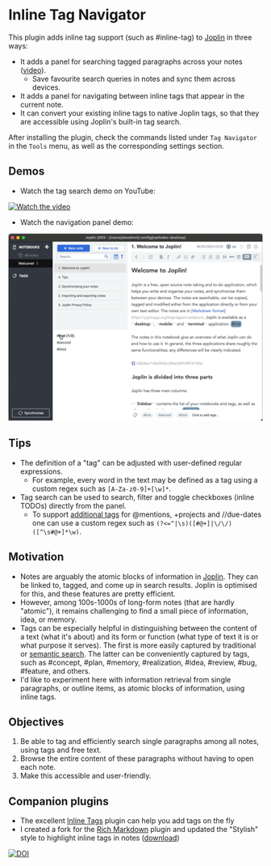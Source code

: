 # Inline Tag Navigator

This plugin adds inline tag support (such as #inline-tag) to [Joplin](https://joplinapp.org) in three ways:

- It adds a panel for searching tagged paragraphs across your notes ([video](https://www.youtube.com/watch?v=im0zjQFoXb0)).
    - Save favourite search queries in notes and sync them across devices.
- It adds a panel for navigating between inline tags that appear in the current note.
- It can convert your existing inline tags to native Joplin tags, so that they are accessible using Joplin's built-in tag search.

After installing the plugin, check the commands listed under `Tag Navigator` in the `Tools` menu, as well as the corresponding settings section.

## Demos

- Watch the tag search demo on YouTube:

[![Watch the video](https://img.youtube.com/vi/im0zjQFoXb0/hqdefault.jpg)](https://www.youtube.com/watch?v=im0zjQFoXb0)

- Watch the navigation panel demo:

![tag-navigator demo](img/tag-navigator.gif)

## Tips

- The definition of a "tag" can be adjusted with user-defined regular expressions.
    - For example, every word in the text may be defined as a tag using a custom regex such as `[A-Za-z0-9]+[\w]*`.
- Tag search can be used to search, filter and toggle checkboxes (inline TODOs) directly from the panel.
    - To support [additional tags](https://github.com/CalebJohn/joplin-inline-todo?tab=readme-ov-file#confluence-style) for @mentions, +projects and //due-dates one can use a custom regex such as `(?<=^|\s)([#@+]|\/\/)([^\s#@+]*\w)`.

## Motivation

- Notes are arguably the atomic blocks of information in [Joplin](https://joplinapp.org). They can be linked to, tagged, and come up in search results. Joplin is optimised for this, and these features are pretty efficient.
- However, among 100s-1000s of long-form notes (that are hardly "atomic"), it remains challenging to find a small piece of information, idea, or memory.
- Tags can be especially helpful in distinguishing between the content of a text (what it's about) and its form or function (what type of text it is or what purpose it serves). The first is more easily captured by traditional or [semantic search](https://github.com/alondmnt/joplin-plugin-jarvis). The latter can be conveniently captured by tags, such as #concept, #plan, #memory, #realization, #idea, #review, #bug, #feature, and others.
- I'd like to experiment here with information retrieval from single paragraphs, or outline items, as atomic blocks of information, using inline tags.

## Objectives

1. Be able to tag and efficiently search single paragraphs among all notes, using tags and free text.
2. Browse the entire content of these paragraphs without having to open each note.
3. Make this accessible and user-friendly.

## Companion plugins

- The excellent [Inline Tags](https://github.com/roman-r-m/joplin-inline-tags-plugin) plugin can help you add tags on the fly
- I created a fork for the [Rich Markdown](https://github.com/alondmnt/joplin-rich-markdown) plugin and updated the "Stylish" style to highlight inline tags in notes ([download](https://github.com/alondmnt/joplin-rich-markdown/releases/download/cm-rm-tag/plugin.calebjohn.rich-markdown.jpl))


[![DOI](https://zenodo.org/badge/753598497.svg)](https://zenodo.org/doi/10.5281/zenodo.10701718)